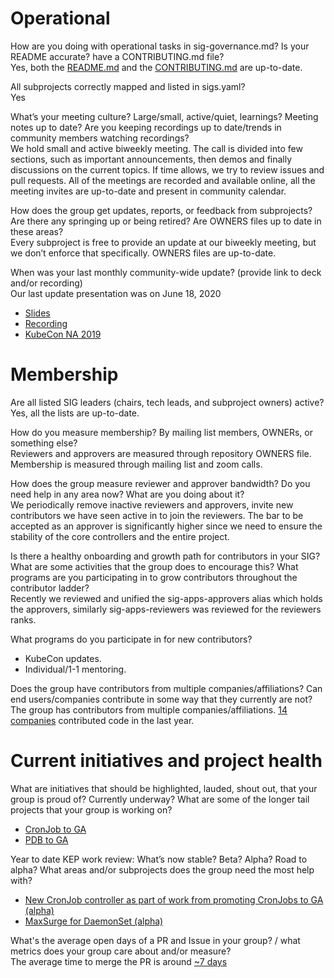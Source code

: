 # Operational
How are you doing with operational tasks in sig-governance.md?
Is your README accurate? have a CONTRIBUTING.md file?  
Yes, both the [README.md](https://github.com/kubernetes/community/blob/master/sig-apps/README.md)
and the [CONTRIBUTING.md](https://github.com/kubernetes/community/blob/master/sig-apps/CONTRIBUTING.md)
are up-to-date.

All subprojects correctly mapped and listed in sigs.yaml?  
Yes

What’s your meeting culture? Large/small, active/quiet, learnings? Meeting notes up to date? Are you keeping recordings up to date/trends in community members watching recordings?  
We hold small and active biweekly meeting. The call is divided into few sections, such as important announcements, then demos and finally discussions on the current topics. If time allows, we try to review issues and pull requests. All of the meetings are recorded and available online, all the meeting invites are up-to-date and present in community calendar.


How does the group get updates, reports, or feedback from subprojects? Are there any springing up or being retired? Are OWNERS files up to date in these areas?  
Every subproject is free to provide an update at our biweekly meeting, but we don’t enforce that specifically. OWNERS files are up-to-date.

When was your last monthly community-wide update? (provide link to deck and/or recording)  
Our last update presentation was on June 18, 2020
- [Slides](https://docs.google.com/presentation/d/18UcJQs3ThW6Vdgl_mdc1984uU16GwuIhuD0Pujl42xU/edit#slide=id.g401c104a3c_0_0)
- [Recording](https://youtu.be/ObqQxRRl9RQ?t=1111)
- [KubeCon NA 2019](https://www.youtube.com/watch?v=uqYStFxu578)

# Membership
Are all listed SIG leaders (chairs, tech leads, and subproject owners) active?  
Yes, all the lists are up-to-date.

How do you measure membership? By mailing list members, OWNERs, or something else?  
Reviewers and approvers are measured through repository OWNERS file. Membership is measured through mailing list and zoom calls.

How does the group measure reviewer and approver bandwidth? Do you need help in any area now? What are you doing about it?  
We periodically remove inactive reviewers and approvers, invite new contributors we have seen active in to join the reviewers. The bar to be accepted as an approver is significantly higher since we need to ensure the stability of the core controllers and the entire project.

Is there a healthy onboarding and growth path for contributors in your SIG? What are some activities that the group does to encourage this? What programs are you participating in to grow contributors throughout the contributor ladder?  
Recently we reviewed and unified the sig-apps-approvers alias which holds the approvers, similarly sig-apps-reviewers was reviewed for the reviewers ranks.

What programs do you participate in for new contributors?  
 - KubeCon updates.
 - Individual/1-1 mentoring.  

Does the group have contributors from multiple companies/affiliations? Can end users/companies contribute in some way that they currently are not?  
The group has contributors from multiple companies/affiliations.
[14 companies](https://k8s.devstats.cncf.io/d/8/company-statistics-by-repository-group?orgId=1&var-period=y&var-metric=contributions&var-repogroup_name=SIG%20Apps&var-repo_name=kubernetes%2Fkubernetes&var-companies=All) contributed code in the last year.



# Current initiatives and project health

What are initiatives that should be highlighted, lauded, shout out, that your group is proud of? Currently underway? What are some of the longer tail projects that your group is working on?  
- [CronJob to GA](https://github.com/kubernetes/enhancements/issues/19)
- [PDB to GA](https://github.com/kubernetes/enhancements/issues/85)

Year to date KEP work review: What’s now stable? Beta? Alpha? Road to alpha?
What areas and/or subprojects does the group need the most help with?
 - [New CronJob controller as part of work from promoting CronJobs to GA (alpha)](https://github.com/kubernetes/enhancements/issues/19)
 - [MaxSurge for DaemonSet (alpha)](https://github.com/kubernetes/enhancements/issues/1591)   

What's the average open days of a PR and Issue in your group? / what metrics does your group care about and/or measure?  
The average time to merge the PR is around [~7 days](https://k8s.devstats.cncf.io/d/44/pr-time-to-approve-and-merge?viewPanel=8&orgId=1&from=1577865600000&to=1609401600000&var-period=d7&var-repogroup_name=SIG%20Apps&var-repo_name=kubernetes%2Fkubernetes&var-apichange=All&var-size_name=All&var-kind_name=All)
